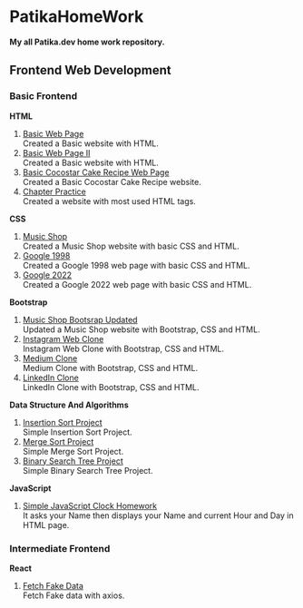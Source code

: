 # PatikaHomeWork

**My all Patika.dev  home work repository.**

## Frontend Web Development

### Basic Frontend

**HTML**
1. [Basic Web Page](https://github.com/lalmazari/PatikaHomeWork/tree/main/Frontend%20Web%20Development/Basic%20Frontend%20Web%20Development/HTML/1.Basic%20Web%20Page)<br>
    Created a Basic website with HTML. 
2. [Basic Web Page II](https://github.com/lalmazari/PatikaHomeWork/tree/main/Frontend%20Web%20Development/Basic%20Frontend%20Web%20Development/HTML/2.Basic%20Web%20Page%20II)<br>
    Created a Basic website with HTML. 
3. [Basic Cocostar Cake Recipe Web Page](https://github.com/lalmazari/PatikaHomeWork/tree/main/Frontend%20Web%20Development/Basic%20Frontend%20Web%20Development/HTML/3.Cocostar%20Cake%20Recipe)<br>
    Created a Basic Cocostar Cake Recipe website.
4. [Chapter Practice](https://github.com/lalmazari/PatikaHomeWork/tree/main/Frontend%20Web%20Development/Basic%20Frontend%20Web%20Development/HTML/4.Chapter%20Practice)<br>
    Created a website with most used HTML tags.

**CSS**
1. [Music Shop](https://github.com/lalmazari/PatikaHomeWork/tree/main/Frontend%20Web%20Development/Basic%20Frontend%20Web%20Development/CSS/1.Music%20Shop)<br>
    Created a Music Shop website with basic CSS and HTML.
2. [Google 1998](https://github.com/lalmazari/PatikaHomeWork/tree/main/Frontend%20Web%20Development/Basic%20Frontend%20Web%20Development/CSS/2.Google%201998)<br>
    Created a Google 1998 web page with basic CSS and HTML.
3. [Google 2022](https://github.com/lalmazari/PatikaHomeWork/tree/main/Frontend%20Web%20Development/Basic%20Frontend%20Web%20Development/CSS/2.Google%202022)<br>
    Created a Google 2022 web page with basic CSS and HTML.

**Bootstrap**
1. [Music Shop Bootsrap Updated](https://github.com/lalmazari/PatikaHomeWork/tree/main/Frontend%20Web%20Development/Basic%20Frontend%20Web%20Development/Bootstrap/1.Music%20Shop)<br>
    Updated a Music Shop website with Bootstrap, CSS and HTML.
2. [Instagram Web Clone](https://github.com/lalmazari/PatikaHomeWork/tree/main/Frontend%20Web%20Development/Basic%20Frontend%20Web%20Development/Bootstrap/2.Instagram%20Clone)<br>
    Instagram Web Clone with Bootstrap, CSS and HTML. 
3. [Medium Clone](https://github.com/lalmazari/PatikaHomeWork/tree/main/Frontend%20Web%20Development/Basic%20Frontend%20Web%20Development/Bootstrap/3.Medium%20Clone)<br>
    Medium Clone with Bootstrap, CSS and HTML.
4. [LinkedIn Clone](https://github.com/lalmazari/PatikaHomeWork/tree/main/Frontend%20Web%20Development/Basic%20Frontend%20Web%20Development/Bootstrap/4.Linkedin%20Clone)<br>
    LinkedIn Clone with Bootstrap, CSS and HTML.  

**Data Structure And Algorithms**                     
1. [Insertion Sort Project](https://github.com/lalmazari/PatikaHomeWork/tree/main/Frontend%20Web%20Development/Basic%20Frontend%20Web%20Development/Data%20Structure%20And%20Algorithms/1.Insertion%20Sort)<br>
    Simple Insertion Sort Project.
2. [Merge Sort Project](https://github.com/lalmazari/PatikaHomeWork/tree/main/Frontend%20Web%20Development/Basic%20Frontend%20Web%20Development/Data%20Structure%20And%20Algorithms/2.Merge%20Sort)<br>
    Simple Merge Sort Project.
3. [Binary Search Tree Project](https://github.com/lalmazari/PatikaHomeWork/tree/main/Frontend%20Web%20Development/Basic%20Frontend%20Web%20Development/Data%20Structure%20And%20Algorithms/3.Binary%20Search%20Tree)<br>
    Simple Binary Search Tree Project.

**JavaScript** 
1. [Simple JavaScript Clock Homework](https://github.com/lalmazari/PatikaHomeWork/tree/main/Frontend%20Web%20Development/Basic%20Frontend%20Web%20Development/JavaScript/1.JavaScriptClock)<br>
    It asks your Name then displays your Name and current Hour and Day in HTML page.

### Intermediate Frontend

**React**
1. [Fetch Fake Data](https://github.com/lalmazari/PatikaHomeWork/tree/main/Frontend%20Web%20Development/Intermediate%20Web%20Development/React/1.FetchFakeData)<br>
    Fetch Fake data with axios. 